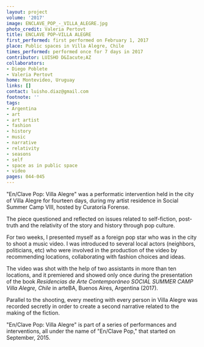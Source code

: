 ```yaml
---
layout: project
volume: '2017'
image: ENCLAVE_POP_-_VILLA_ALEGRE.jpg
photo_credit: Valeria Pertovt
title: ENCLAVE POP—VILLA ALEGRE
first_performed: first performed on February 1, 2017
place: Public spaces in Villa Alegre, Chile
times_performed: performed once for 7 days in 2017
contributor: LUISHO D&Iacute;AZ
collaborators:
- Diego Poblete
- Valeria Pertovt
home: Montevideo, Uruguay
links: []
contact: luisho.diaz@gmail.com
footnote: ''
tags:
- Argentina
- art
- art artist
- fashion
- history
- music
- narrative
- relativity
- seasons
- self
- space as in public space
- video
pages: 044-045
---
```


"En/Clave Pop: Villa Alegre" was a performatic intervention held in the city of Villa Alegre for fourteen days, during my artist residence in Social Summer Camp VIII, hosted by Curator&iacute;a Forense.

The piece questioned and reflected on issues related to self-fiction, post-truth and the relativity of the story and history through pop culture.

For two weeks, I presented myself as a foreign pop star who was in the city to shoot a music video. I was introduced to several local actors (neighbors, politicians, etc) who were involved in the production of the video by recommending locations, collaborating with fashion choices and ideas.

The video was shot with the help of two assistants in more than ten locations, and it premiered and showed only once during the presentation of the book _Residencias de Arte Contempor&aacute;neo SOCIAL SUMMER CAMP Villa Alegre, Chile_ in arteBA, Buenos Aires, Argentina (2017).

Parallel to the shooting, every meeting with every person in Villa Alegre was recorded secretly in order to create a second narrative related to the making of the fiction.

"En/Clave Pop: Villa Alegre" is part of a series of performances and interventions, all under the name of "En/Clave Pop," that started on September, 2015.
